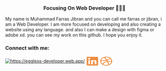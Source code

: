 <h3 align="center">Focusing On Web Developer 👨🏻‍💻</h3>

My name is Muhammad Farras Jibran and you can call me farras or jibran, i am a Web Developer. I am more focused on developing and also creating a website using any language. and also I can make a design with figma or adobe xd. you can see my work on this github. I hope you enjoy it.

<h3 align="left">Connect with me:</h3>
<p align="left">
<a href="https://eggless-developer.web.app/" target="blank"><img align="center" src="https://eggless-developer.web.app/logo192.png" alt="https://eggless-developer.web.app/" height="30"  /></a>
<a href="https://www.linkedin.com/in/muhammad-farras-jibran-58bab91b6/" target="blank"><img align="center" src="https://github.com/farasjibran/farasjibran/blob/master/linkedin.svg" alt="https://www.linkedin.com/in/muhammad-farras-jibran-58bab91b6/" height="30" width="40" /></a>
<a href="https://dribbble.com/FarasJibran" target="blank"><img align="center" src="https://github.com/farasjibran/farasjibran/blob/master/dribble.svg" alt="https://dribbble.com/FarasJibran" height="30" width="40" /></a>
</p>
